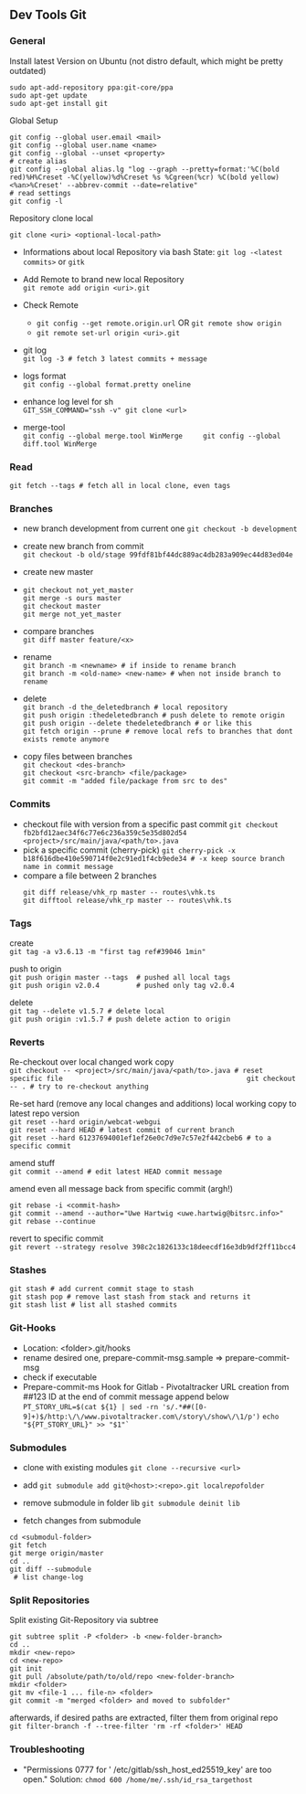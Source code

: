 ## Dev Tools Git

### General

Install latest Version on Ubuntu \(not distro default, which might be pretty outdated\)

```
sudo apt-add-repository ppa:git-core/ppa
sudo apt-get update
sudo apt-get install git
```

Global Setup

```
git config --global user.email <mail>
git config --global user.name <name>
git config --global --unset <property>
# create alias
git config --global alias.lg "log --graph --pretty=format:'%C(bold red)%H%Creset -%C(yellow)%d%Creset %s %Cgreen(%cr) %C(bold yellow)<%an>%Creset' --abbrev-commit --date=relative"
# read settings
git config -l
```

Repository clone local

```
git clone <uri> <optional-local-path>
```

* Informations about local Repository via bash State: `git log -<latest commits>` or `gitk`
* Add Remote to brand new local Repository  
  `git remote add origin <uri>.git`

* Check Remote

  * `git config --get remote.origin.url` OR `git remote show origin`
  * `git remote set-url origin <uri>.git`

* git log  
  `git log -3 # fetch 3 latest commits + message`

* logs format  
  `git config --global format.pretty oneline`

* enhance log level for sh  
  `GIT_SSH_COMMAND="ssh -v" git clone <url>`

* merge-tool  
  `git config --global merge.tool WinMerge    
   git config --global diff.tool WinMerge`

### Read

`git fetch --tags # fetch all in local clone, even tags`

### Branches

* new branch development from current one
  `git checkout -b development`
* create new branch from commit  
  `git checkout -b old/stage 99fdf81bf44dc889ac4db283a909ec44d83ed04e`

* create new master

* ```
  git checkout not_yet_master
  git merge -s ours master
  git checkout master
  git merge not_yet_master
  ```
* compare branches  
  `git diff master feature/<x>`

* rename  
  `git branch -m <newname> # if inside to rename branch                                                                    
   git branch -m <old-name> <new-name> # when not inside branch to rename`

* delete  
  `git branch -d the_deletedbranch # local repository                                                              
   git push origin :thedeletedbranch # push delete to remote origin                          
   git push origin --delete thedeletedbranch # or like this                        
   git fetch origin --prune # remove local refs to branches that dont exists remote anymore`

* copy files between branches  
  `git checkout <des-branch>`  
  `git checkout <src-branch> <file/package>`  
  `git commit -m "added file/package from src to des"`

### Commits

* checkout file with version from a specific past commit
  `git checkout fb2bfd12aec34f6c77e6c236a359c5e35d802d54 <project>/src/main/java/<path/to>.java`
* pick a specific commit \(cherry-pick\)
  `git cherry-pick -x b18f616dbe410e590714f0e2c91ed1f4cb9ede34 # -x keep source branch name in commit message` 
* compare a file between 2 branches
  ```
  git diff release/vhk_rp master -- routes\vhk.ts
  git difftool release/vhk_rp master -- routes\vhk.ts
  ```

### Tags

create  
`git tag -a v3.6.13 -m "first tag ref#39046 1min"`

push to origin  
`git push origin master --tags  # pushed all local tags                                                  
 git push origin v2.0.4         # pushed only tag v2.0.4`

delete  
`git tag --delete v1.5.7 # delete local                                                
 git push origin :v1.5.7 # push delete action to origin`

### Reverts

Re-checkout over local changed work copy  
`git checkout -- <project>/src/main/java/<path/to>.java # reset specific file                                            
 git checkout -- . # try to re-checkout anything`

Re-set hard \(remove any local changes and additions\) local working copy to latest repo version  
`git reset --hard origin/webcat-webgui                                                              
 git reset --hard HEAD # latest commit of current branch                                                              
 git reset --hard 61237694001ef1ef26e0c7d9e7c57e2f442cbeb6 # to a specific commit`

amend stuff  
`git commit --amend # edit latest HEAD commit message`

amend even all message back from specific commit \(argh!\)

```
git rebase -i <commit-hash>
git commit --amend --author="Uwe Hartwig <uwe.hartwig@bitsrc.info>"
git rebase --continue
```

revert to specific commit  
`git revert --strategy resolve 398c2c1826133c18deecdf16e3db9df2ff11bcc4`

### Stashes

`git stash # add current commit stage to stash`  
`git stash pop # remove last stash from stack and returns it                                    
 git stash list # list all stashed commits`

### Git-Hooks

* Location: &lt;folder&gt;.git/hooks
* rename desired one, prepare-commit-msg.sample =&gt; prepare-commit-msg
* check if executable 
* Prepare-commit-ms Hook for Gitlab - Pivotaltracker URL creation from \#\#123 ID at the end of commit message append below
  `PT_STORY_URL=$(cat ${1} | sed -rn 's/.*##([0-9]+)$/http:\/\/www.pivotaltracker.com\/story\/show\/\1/p')`
  ``echo "${PT_STORY_URL}" >> "$1"` ``

### Submodules

* clone with existing modules
  `git clone --recursive <url>` 

* add
  `git submodule add git@<host>:<repo>.git local`_`repo`_`folder` 
* remove submodule in folder lib
  `git submodule deinit lib  ` 

* fetch changes from submodule

```
cd <submodul-folder>
git fetch
git merge origin/master
cd ..
git diff --submodule # list change-log
```

### Split Repositories

Split existing Git-Repository via subtree

```
git subtree split -P <folder> -b <new-folder-branch>
cd .. 
mkdir <new-repo> 
cd <new-repo> 
git init
git pull /absolute/path/to/old/repo <new-folder-branch>
mkdir <folder>
git mv <file-1 ... file-n> <folder>
git commit -m "merged <folder> and moved to subfolder"
```

afterwards, if desired paths are extracted, filter them from original repo  
`git filter-branch -f --tree-filter 'rm -rf <folder>' HEAD`

### Troubleshooting

* "Permissions 0777 for ' /etc/gitlab/ssh\_host\_ed25519\_key' are too open."
  Solution: `chmod 600 /home/me/.ssh/id_rsa_targethost` 



